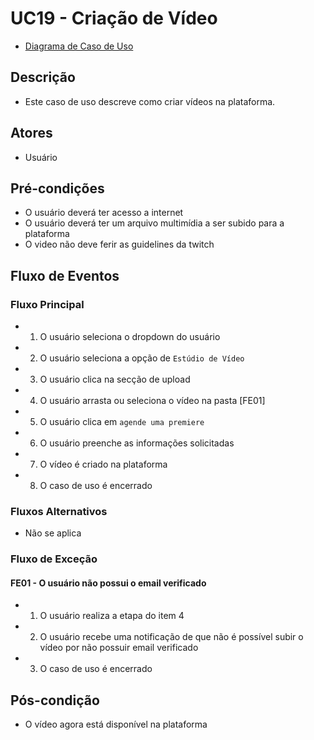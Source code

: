 # UC19 - Criação de Vídeo

* [Diagrama de Caso de Uso](Diagrama-Criar-Video)

## Descrição
* Este caso de uso descreve como criar vídeos na plataforma.
## Atores
* Usuário

## Pré-condições
* O usuário deverá ter acesso a internet
* O usuário deverá ter um arquivo multimídia a ser subido para a plataforma
* O video não deve ferir as guidelines da twitch

## Fluxo de Eventos
### Fluxo Principal
* 1. O usuário seleciona o dropdown do usuário 
* 2. O usuário seleciona a opção de ```Estúdio de Vídeo```
* 3. O usuário clica na secção de upload
* 4. O usuário arrasta ou seleciona o vídeo na pasta [FE01]
* 5. O usuário clica em ```agende uma premiere```
* 6. O usuário preenche as informações solicitadas
* 7. O vídeo é criado na plataforma
* 8. O caso de uso é encerrado

### Fluxos Alternativos
* Não se aplica

### Fluxo de Exceção
#### FE01 - O usuário não possui o email verificado
* 1. O usuário realiza a etapa do item 4
* 2. O usuário recebe uma notificação de que não é possível subir o vídeo por não possuir email verificado
* 3. O caso de uso é encerrado

## Pós-condição
* O vídeo agora está disponível na plataforma
